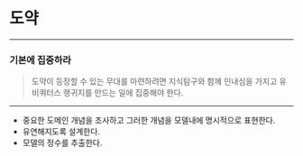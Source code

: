 # 도약

---


### 기본에 집중하라

> 도약이 등장할 수 있는 무대를 마련하려면 지식탐구와 함께 인내심을 가지고 유비쿼터스 랭귀지를 만드는 일에 집중해야 한다.

---

+ 중요한 도메인 개념을 조사하고 그러한 개념을 모델내에 명시적으로 표현한다.
+ 유연해지도록 설계한다.
+ 모델의 정수를 추출한다.

<br>

